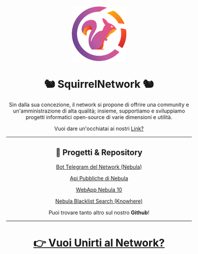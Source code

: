 <div align="center">


<img src="https://github.com/Squirrel-Network/GroupRules/blob/master/img/Logo.png" width="150" title="SquirrelNetwork">


# 🐿 SquirrelNetwork 🐿

Sin dalla sua concezione, il network si propone di offrire una community e un'amministrazione di alta qualità; insieme, supportiamo e sviluppiamo progetti informatici open-source di varie dimensioni e utilità.

Vuoi dare un'occhiatai ai nostri [Link?](https://linktr.ee/SquirrelNetwork)

<hr>

## 🚀 **Progetti & Repository**
  
[Bot Telegram del Network (Nebula)](
https://github.com/squirrel-network/nebula10)

[Api Pubbliche di Nebula](https://github.com/Squirrel-Network/api_nebula)

[WebApp Nebula 10](https://github.com/Squirrel-Network/Nebula-webapp-frontend)

[Nebula Blacklist Search (Knowhere)](https://github.com/Squirrel-Network/Knowhere)


Puoi trovare tanto altro sul nostro **Github**!

<hr>

# [👉 Vuoi Unirti al Network?](https://t.me/squirrelnetwork)


<div>
